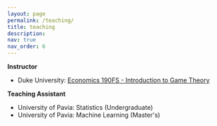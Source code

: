 ```yaml
---
layout: page
permalink: /teaching/
title: teaching
description: 
nav: true
nav_order: 6
---
```


**Instructor**
* Duke University: [Economics 190FS - Introduction to Game Theory](https://sites.google.com/view/gametheorybosone/home?authuser=3)

**Teaching Assistant**
* University of Pavia: Statistics (Undergraduate)
* University of Pavia: Machine Learning (Master's)
